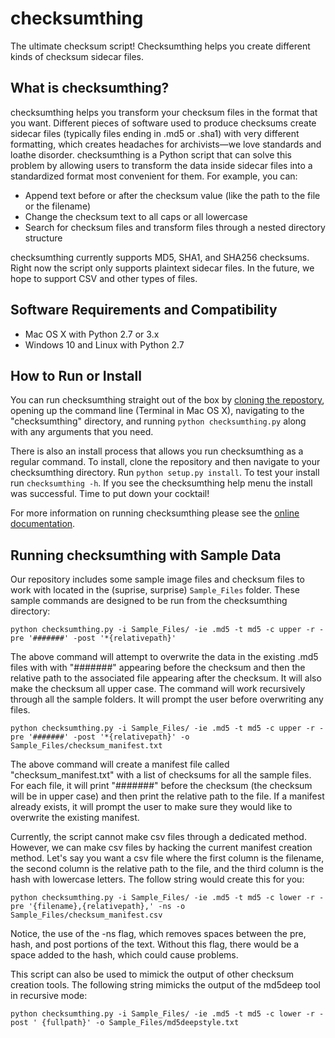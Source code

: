# checksumthing
The ultimate checksum script! Checksumthing helps you create different kinds of checksum sidecar files.

## What is checksumthing?
checksumthing helps you transform your checksum files in the format that you want. Different pieces of software used to produce checksums create sidecar files (typically files ending in .md5 or .sha1) with very different formatting, which creates headaches for archivists—we love standards and loathe disorder. checksumthing is a Python script that can solve this problem by allowing users to transform the data inside sidecar files into a standardized format most convenient for them. For example, you can:
* Append text before or after the checksum value (like the path to the file or the filename)
* Change the checksum text to all caps or all lowercase
* Search for checksum files and transform files through a nested directory structure

checksumthing currently supports MD5, SHA1, and SHA256 checksums. Right now the script only supports plaintext sidecar files. In the future, we hope to support CSV and other types of files.

## Software Requirements and Compatibility
* Mac OS X with Python 2.7 or 3.x
* Windows 10 and Linux with Python 2.7

## How to Run or Install
You can run checksumthing straight out of the box by [cloning the repostory](https://help.github.com/articles/cloning-a-repository/), opening up the command line (Terminal in Mac OS X), navigating to the "checksumthing" directory, and running `python checksumthing.py` along with any arguments that you need. 

There is also an install process that allows you run checksumthing as a regular command. To install, clone the repository and then navigate to your checksumthing directory. Run `python setup.py install`. To test your install run `checksumthing -h`. If you see the checksumthing help menu the install was successful. Time to put down your cocktail!

For more information on running checksumthing please see the [online documentation][1]. 

[1]: https://amiaopensource.github.io/checksumthing/

## Running checksumthing with Sample Data
Our repository includes some sample image files and checksum files to work with located in the (suprise, surprise) `Sample_Files` folder. These sample commands are designed to be run from the checksumthing directory:

```
python checksumthing.py -i Sample_Files/ -ie .md5 -t md5 -c upper -r -pre '#######' -post '*{relativepath}'
```
The above command will attempt to overwrite the data in the existing .md5 files with with "#######" appearing before the checksum and then the relative path to the associated file appearing after the checksum. It will also make the checksum all upper case. The command will work recursively through all the sample folders. It will prompt the user before overwriting any files.

```
python checksumthing.py -i Sample_Files/ -ie .md5 -t md5 -c upper -r -pre '#######' -post '*{relativepath}' -o Sample_Files/checksum_manifest.txt
```
The above command will create a manifest file called "checksum_manifest.txt" with a list of checksums for all the sample files. For each file, it will print "#######" before the checksum (the checksum will be in upper case) and then print the relative path to the file. If a manifest already exists, it will prompt the user to make sure they would like to overwrite the existing manifest.

Currently, the script cannot make csv files through a dedicated method. However, we can make csv files by hacking the current manifest creation method. Let's say you want a csv file where the first column is the filename, the second column is the relative path to the file, and the third column is the hash with lowercase letters. The follow string would create this for you:
```
python checksumthing.py -i Sample_Files/ -ie .md5 -t md5 -c lower -r -pre '{filename},{relativepath},' -ns -o Sample_Files/checksum_manifest.csv
```
Notice, the use of the -ns flag, which removes spaces between the pre, hash, and post portions of the text. Without this flag, there would be a space added to the hash, which could cause problems. 

This script can also be used to mimick the output of other checksum creation tools. The following string mimicks the output of the md5deep tool in recursive mode:
```
python checksumthing.py -i Sample_Files/ -ie .md5 -t md5 -c lower -r -post ' {fullpath}' -o Sample_Files/md5deepstyle.txt
```
